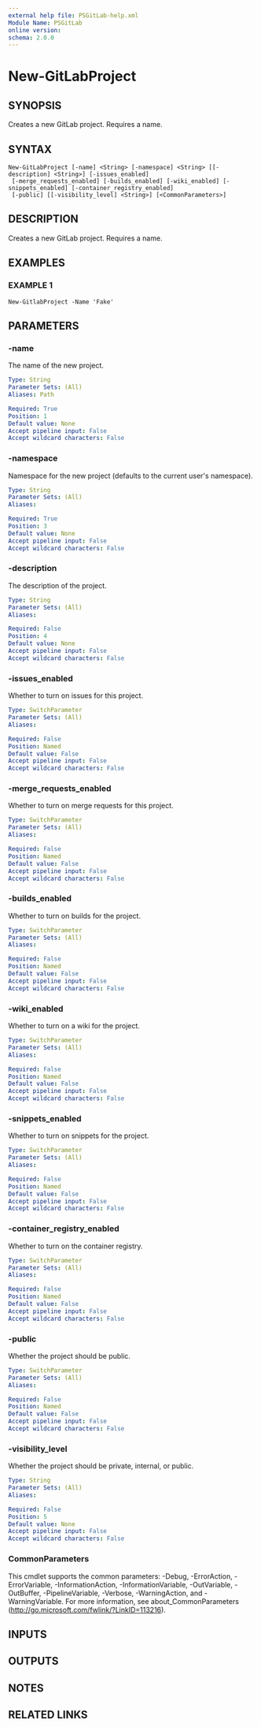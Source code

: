 ```yaml
---
external help file: PSGitLab-help.xml
Module Name: PSGitLab
online version:
schema: 2.0.0
---
```


# New-GitLabProject

## SYNOPSIS
Creates a new GitLab project.
Requires a name.

## SYNTAX

```
New-GitLabProject [-name] <String> [-namespace] <String> [[-description] <String>] [-issues_enabled]
 [-merge_requests_enabled] [-builds_enabled] [-wiki_enabled] [-snippets_enabled] [-container_registry_enabled]
 [-public] [[-visibility_level] <String>] [<CommonParameters>]
```

## DESCRIPTION
Creates a new GitLab project.
Requires a name.

## EXAMPLES

### EXAMPLE 1
```
New-GitlabProject -Name 'Fake'
```

## PARAMETERS

### -name
The name of the new project.

```yaml
Type: String
Parameter Sets: (All)
Aliases: Path

Required: True
Position: 1
Default value: None
Accept pipeline input: False
Accept wildcard characters: False
```

### -namespace
Namespace for the new project (defaults to the current user's namespace).

```yaml
Type: String
Parameter Sets: (All)
Aliases:

Required: True
Position: 3
Default value: None
Accept pipeline input: False
Accept wildcard characters: False
```

### -description
The description of the project.

```yaml
Type: String
Parameter Sets: (All)
Aliases:

Required: False
Position: 4
Default value: None
Accept pipeline input: False
Accept wildcard characters: False
```

### -issues_enabled
Whether to turn on issues for this project.

```yaml
Type: SwitchParameter
Parameter Sets: (All)
Aliases:

Required: False
Position: Named
Default value: False
Accept pipeline input: False
Accept wildcard characters: False
```

### -merge_requests_enabled
Whether to turn on merge requests for this project.

```yaml
Type: SwitchParameter
Parameter Sets: (All)
Aliases:

Required: False
Position: Named
Default value: False
Accept pipeline input: False
Accept wildcard characters: False
```

### -builds_enabled
Whether to turn on builds for the project.

```yaml
Type: SwitchParameter
Parameter Sets: (All)
Aliases:

Required: False
Position: Named
Default value: False
Accept pipeline input: False
Accept wildcard characters: False
```

### -wiki_enabled
Whether to turn on a wiki for the project.

```yaml
Type: SwitchParameter
Parameter Sets: (All)
Aliases:

Required: False
Position: Named
Default value: False
Accept pipeline input: False
Accept wildcard characters: False
```

### -snippets_enabled
Whether to turn on snippets for the project.

```yaml
Type: SwitchParameter
Parameter Sets: (All)
Aliases:

Required: False
Position: Named
Default value: False
Accept pipeline input: False
Accept wildcard characters: False
```

### -container_registry_enabled
Whether to turn on the container registry.

```yaml
Type: SwitchParameter
Parameter Sets: (All)
Aliases:

Required: False
Position: Named
Default value: False
Accept pipeline input: False
Accept wildcard characters: False
```

### -public
Whether the project should be public.

```yaml
Type: SwitchParameter
Parameter Sets: (All)
Aliases:

Required: False
Position: Named
Default value: False
Accept pipeline input: False
Accept wildcard characters: False
```

### -visibility_level
Whether the project should be private, internal, or public.

```yaml
Type: String
Parameter Sets: (All)
Aliases:

Required: False
Position: 5
Default value: None
Accept pipeline input: False
Accept wildcard characters: False
```

### CommonParameters
This cmdlet supports the common parameters: -Debug, -ErrorAction, -ErrorVariable, -InformationAction, -InformationVariable, -OutVariable, -OutBuffer, -PipelineVariable, -Verbose, -WarningAction, and -WarningVariable. For more information, see about_CommonParameters (http://go.microsoft.com/fwlink/?LinkID=113216).

## INPUTS

## OUTPUTS

## NOTES

## RELATED LINKS
